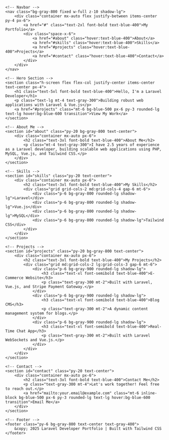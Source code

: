 <!DOCTYPE html>
<html lang="en">
<head>
    <meta charset="UTF-8">
    <meta name="viewport" content="width=device-width, initial-scale=1.0">
    <title>Laravel Developer Portfolio</title>
    <script src="https://cdn.tailwindcss.com"></script>
    <style>
        html {
            scroll-behavior: smooth;
        }
    </style>
</head>
<body class="bg-gray-900 text-white">

    <!-- Navbar -->
    <nav class="bg-gray-800 fixed w-full z-10 shadow-lg">
        <div class="container mx-auto flex justify-between items-center py-4 px-6">
            <a href="#" class="text-2xl font-bold text-blue-400">My Portfolio</a>
            <div class="space-x-6">
                <a href="#about" class="hover:text-blue-400">About</a>
                <a href="#skills" class="hover:text-blue-400">Skills</a>
                <a href="#projects" class="hover:text-blue-400">Projects</a>
                <a href="#contact" class="hover:text-blue-400">Contact</a>
            </div>
        </div>
    </nav>

    <!-- Hero Section -->
    <section class="h-screen flex flex-col justify-center items-center text-center px-4">
        <h1 class="text-5xl font-bold text-blue-400">Hello, I'm a Laravel Developer</h1>
        <p class="text-lg mt-4 text-gray-300">Building robust web applications with Laravel & Vue.js</p>
        <a href="#projects" class="mt-6 bg-blue-500 px-6 py-3 rounded-lg text-lg hover:bg-blue-600 transition">View My Work</a>
    </section>

    <!-- About Me -->
    <section id="about" class="py-20 bg-gray-800 text-center">
        <div class="container mx-auto px-6">
            <h2 class="text-3xl font-bold text-blue-400">About Me</h2>
            <p class="mt-4 text-gray-300">I have 2.5 years of experience as a Laravel developer, building scalable web applications using PHP, MySQL, Vue.js, and Tailwind CSS.</p>
        </div>
    </section>

    <!-- Skills -->
    <section id="skills" class="py-20 text-center">
        <div class="container mx-auto px-6">
            <h2 class="text-3xl font-bold text-blue-400">My Skills</h2>
            <div class="grid grid-cols-2 md:grid-cols-4 gap-6 mt-6">
                <div class="p-6 bg-gray-800 rounded-lg shadow-lg">Laravel</div>
                <div class="p-6 bg-gray-800 rounded-lg shadow-lg">Vue.js</div>
                <div class="p-6 bg-gray-800 rounded-lg shadow-lg">MySQL</div>
                <div class="p-6 bg-gray-800 rounded-lg shadow-lg">Tailwind CSS</div>
            </div>
        </div>
    </section>

    <!-- Projects -->
    <section id="projects" class="py-20 bg-gray-800 text-center">
        <div class="container mx-auto px-6">
            <h2 class="text-3xl font-bold text-blue-400">My Projects</h2>
            <div class="grid md:grid-cols-2 lg:grid-cols-3 gap-6 mt-6">
                <div class="p-6 bg-gray-900 rounded-lg shadow-lg">
                    <h3 class="text-xl font-semibold text-blue-400">E-Commerce Website</h3>
                    <p class="text-gray-300 mt-2">Built with Laravel, Vue.js, and Stripe Payment Gateway.</p>
                </div>
                <div class="p-6 bg-gray-900 rounded-lg shadow-lg">
                    <h3 class="text-xl font-semibold text-blue-400">Blog CMS</h3>
                    <p class="text-gray-300 mt-2">A dynamic content management system for blogs.</p>
                </div>
                <div class="p-6 bg-gray-900 rounded-lg shadow-lg">
                    <h3 class="text-xl font-semibold text-blue-400">Real-Time Chat App</h3>
                    <p class="text-gray-300 mt-2">Built with Laravel WebSockets and Vue.js.</p>
                </div>
            </div>
        </div>
    </section>

    <!-- Contact -->
    <section id="contact" class="py-20 text-center">
        <div class="container mx-auto px-6">
            <h2 class="text-3xl font-bold text-blue-400">Contact Me</h2>
            <p class="text-gray-300 mt-4">Let's work together! Feel free to reach out.</p>
            <a href="mailto:your.email@example.com" class="mt-6 inline-block bg-blue-500 px-6 py-3 rounded-lg text-lg hover:bg-blue-600 transition">Email Me</a>
        </div>
    </section>

    <!-- Footer -->
    <footer class="py-6 bg-gray-800 text-center text-gray-400">
        &copy; 2025 Laravel Developer Portfolio | Built with Tailwind CSS
    </footer>

</body>
</html>
